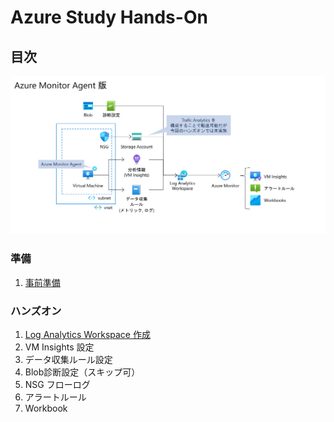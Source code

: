 # Azure Study Hands-On

## 目次

![完成状態](/docs/handout/images/ex00-0000-completed.png)

### 準備

1. [事前準備](preparation/01-arm.md)

### ハンズオン

1. [Log Analytics Workspace 作成](handout/exercise01.md)
1. VM Insights 設定
1. データ収集ルール設定
1. Blob診断設定（スキップ可）
1. NSG フローログ
1. アラートルール
1. Workbook
